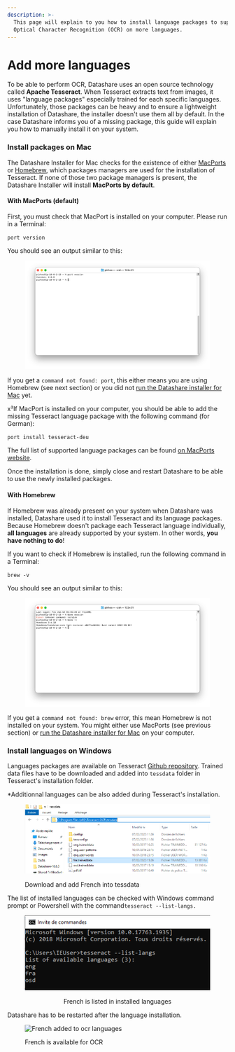 ```yaml
---
description: >-
  This page will explain to you how to install language packages to support
  Optical Character Recognition (OCR) on more languages.
---
```


# Add more languages

To be able to perform OCR, Datashare uses an open source technology called **Apache Tesseract**. When Tesseract extracts text from images, it uses "language packages" especially trained for each specific languages. Unfortunately, those packages can be heavy and to ensure a lightweight installation of Datashare, the installer doesn't use them all by default. In the case Datashare informs you of a missing package, this guide will explain you how to manually install it  on your system.

### Install packages on Mac

The Datashare Installer for Mac checks for the existence of either [MacPorts](https://ports.macports.org/) or [Homebrew](https://brew.sh/), which packages managers are used for the installation of Tesseract. If none of those two package managers is present, the Datashare Installer will install **MacPorts by default**.&#x20;

#### With MacPorts (default)

First, you must check that MacPort is installed on your computer. Please run in a Terminal:

```
port version
```

You should see an output similar to this:

<figure><img src="../.gitbook/assets/Screenshot 2023-01-13 at 04.53.02.png" alt=""><figcaption></figcaption></figure>

If you get a `command not found: port`, this either means you are using Homebrew (see next section) or you did not [run the Datashare installer for Mac](install-datashare-on-mac/) yet.

x²If MacPort is installed on your computer, you should be able to add the missing Tesseract language package with the following command (for German):

```
port install tesseract-deu
```

The full list of supported language packages can be found [on MacPorts website](https://ports.macports.org/search/?installed\_file=\&q=tesseract-\&name=on).

Once the installation is done, simply close and restart Datashare to be able to use the newly installed packages.

#### With Homebrew

If Homebrew was already present on your system when Datashare was installed, Datashare used it to install Tesseract and its language packages. Because Homebrew doesn't package each Tesseract language individually, **all languages** are already supported by your system. In other words, **you have nothing to do**!

If you want to check if Homebrew is installed, run the following command in a Terminal:

```
brew -v
```

You should see an output similar to this:

<figure><img src="../.gitbook/assets/Screenshot 2023-01-13 at 04.43.22 (1).png" alt=""><figcaption></figcaption></figure>

If you get a `command not found: brew` error, this mean Homebrew is not installed on your system. You might either use MacPorts (see previous section) or [run the Datashare installer for Mac](install-datashare-on-mac/) on your computer.



### Install languages on Windows

Languages packages are available on Tesseract [Github repository](https://github.com/tesseract-ocr/tessdata). Trained data files have to be downloaded and added into `tessdata` folder in Tesseract's installation folder.

\*Additionnal languages can be also added during Tesseract's installation.

<figure><img src="../.gitbook/assets/Win6.png" alt="Tessdata folder"><figcaption><p>Download and add French into tessdata</p></figcaption></figure>

The list of installed languages can be checked with Windows command prompt or Powershell with the command`tesseract --list-langs.`

<div align="center">

<figure><img src="../.gitbook/assets/Win5.png" alt="list-langs command"><figcaption><p>French is listed in installed languages</p></figcaption></figure>

</div>

Datashare has to be restarted after the language installation.

<figure><img src="../.gitbook/assets/ocr_languages.gif" alt="French added to ocr languages"><figcaption><p>French is available for OCR</p></figcaption></figure>
